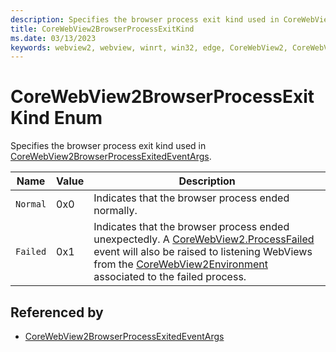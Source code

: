 ```yaml
---
description: Specifies the browser process exit kind used in CoreWebView2BrowserProcessExitedEventArgs.
title: CoreWebView2BrowserProcessExitKind
ms.date: 03/13/2023
keywords: webview2, webview, winrt, win32, edge, CoreWebView2, CoreWebView2Controller, browser control, edge html, CoreWebView2BrowserProcessExitKind
---
```


# CoreWebView2BrowserProcessExitKind Enum

Specifies the browser process exit kind used in [CoreWebView2BrowserProcessExitedEventArgs](corewebview2browserprocessexitedeventargs.md).

| Name |  Value | Description |
|--|--|--|
|`Normal` | 0x0  |  Indicates that the browser process ended normally.|
|`Failed` | 0x1  |  Indicates that the browser process ended unexpectedly. A [CoreWebView2.ProcessFailed](corewebview2.md#processfailed) event will also be raised to listening WebViews from the [CoreWebView2Environment](corewebview2environment.md) associated to the failed process.|


## Referenced by

- [CoreWebView2BrowserProcessExitedEventArgs](corewebview2browserprocessexitedeventargs.md)
